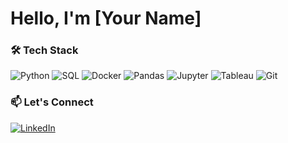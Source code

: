 # Hello, I'm [Your Name] 

### 🛠️ Tech Stack
<p align="left">
  <img src="https://img.shields.io/badge/Python-3776AB?logo=python&logoColor=white" alt="Python">
  <img src="https://img.shields.io/badge/SQL-4479A1?logo=postgresql&logoColor=white" alt="SQL">
  <img src="https://img.shields.io/badge/Docker-2496ED?logo=docker&logoColor=white" alt="Docker">
  <img src="https://img.shields.io/badge/Pandas-150458?logo=pandas&logoColor=white" alt="Pandas">
  <img src="https://img.shields.io/badge/Jupyter-F37626?logo=jupyter&logoColor=white" alt="Jupyter">
  <img src="https://img.shields.io/badge/Tableau-E97627?logo=tableau&logoColor=white" alt="Tableau">
  <img src="https://img.shields.io/badge/Git-F05032?logo=git&logoColor=white" alt="Git">
</p>

### 📫 Let's Connect
<a href="your_linkedin_url">
  <img src="https://img.shields.io/badge/LinkedIn-0077B5?logo=linkedin&logoColor=white" alt="LinkedIn">
</a>
